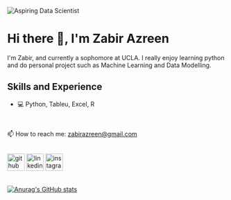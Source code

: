 ![Aspiring Data Scientist](https://www.creatopy.com/blog/wp-content/uploads/2016/06/images-for-banner-ads.png)

# Hi there 👋, I'm Zabir Azreen
I'm Zabir, and currently a sophomore at UCLA. I really enjoy learning python and do personal project such as Machine Learning and Data Modelling. 

## Skills and Experience
- 💻 Python, Tableu, Excel, R <br />
<br />

📫 How to reach me: zabirazreen@gmail.com <br />
<br />


[<img src='https://cdn.jsdelivr.net/npm/simple-icons@3.0.1/icons/github.svg' alt='github' height='40'>](https://github.com/zabirazreen)  [<img src='https://cdn.jsdelivr.net/npm/simple-icons@3.0.1/icons/linkedin.svg' alt='linkedin' height='40'>](https://www.linkedin.com/in/zabirazreen/)  [<img src='https://cdn.jsdelivr.net/npm/simple-icons@3.0.1/icons/instagram.svg' alt='instagram' height='40'>](https://www.instagram.com/zabirazreen/)  <br />
<br />

[![Anurag's GitHub stats](https://github-readme-stats.vercel.app/api?username=zabirazreen)](https://github.com/anuraghazra/github-readme-stats)


